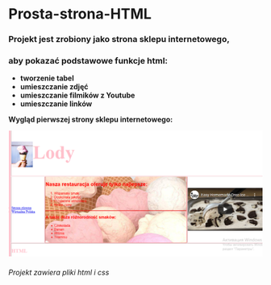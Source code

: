 # Prosta-strona-HTML
### Projekt jest zrobiony jako strona sklepu internetowego,
### aby pokazać podstawowe funkcje html:

* **tworzenie tabel**
* **umieszczanie zdjęć**
* **umieszczanie filmików z Youtube**
* **umieszczanie linków** 

**Wygląd pierwszej strony sklepu internetowego:** 

![alt text](1.png)

###### Projekt zawiera pliki html i css
